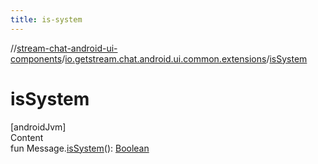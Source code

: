 ```yaml
---
title: is-system
---
```

//[stream-chat-android-ui-components](../../index.md)/[io.getstream.chat.android.ui.common.extensions](index.md)/[isSystem](isSystem.md)



# isSystem  
[androidJvm]  
Content  
fun Message.[isSystem](isSystem.md)(): [Boolean](https://kotlinlang.org/api/latest/jvm/stdlib/kotlin/-boolean/index.html)  



